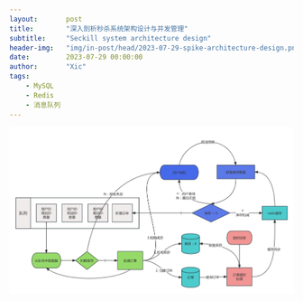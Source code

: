 ```yaml
---
layout:       post
title:        "深入剖析秒杀系统架构设计与并发管理"
subtitle:     "Seckill system architecture design"
header-img:   "img/in-post/head/2023-07-29-spike-architecture-design.png"
date:         2023-07-29 00:00:00
author:       "Xic"
tags:
    - MySQL
    - Redis
    - 消息队列
---
```


![秒杀场景设计图](/img/article-pic/秒杀场景.jpg)